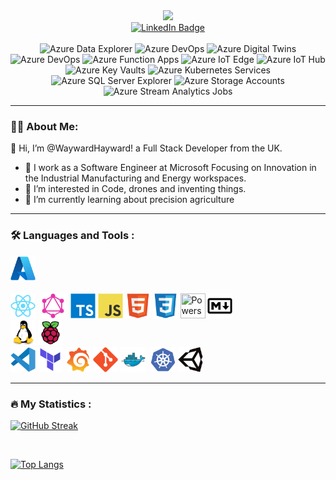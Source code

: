 <div id="header" align="center">
  <img src="https://media.giphy.com/media/M9gbBd9nbDrOTu1Mqx/giphy.gif" width="100" />
</div>

<div id="badges" align="center">
    <a href="https://www.linkedin.com/in/haywardalex/">
      <img src="https://img.shields.io/badge/LinkedIn-blue?style=for-the-badge&logo=linkedin&logoColor=white" alt="LinkedIn Badge"/>
    </a>
    <br/>
    <img src="https://komarev.com/ghpvc/?username=waywardhayward&style=flat-square&color=blue" alt=""/>
    <br/>

<img src="https://github.com/benc-uk/icon-collection/blob/master/azure-icons/Azure-Data-Explorer-Clusters.svg" title="Azure Data Explorer" alt="Azure  Data Explorer" width="8" height="8" />
  <img src="https://github.com/benc-uk/icon-collection/blob/master/azure-icons/Azure-DevOps.svg" title="Azure DevOps" alt="Azure DevOps" width="8" height="8" />
  <img src="https://github.com/benc-uk/icon-collection/blob/master/azure-icons/Digital-Twins.svg" title="Azure Digital Twins" alt="Azure Digital Twins" width="8" height="8" />
  <img src="https://github.com/benc-uk/icon-collection/blob/master/azure-icons/Event-Hubs.svg" title="Azure Event Hubs" alt="Azure DevOps" width="8" height="8" />
  <img src="https://github.com/benc-uk/icon-collection/blob/master/azure-icons/Function-Apps.svg" title="Azure Function Apps" alt="Azure Function Apps" width="8" height="8" />
  <img src="https://github.com/benc-uk/icon-collection/blob/master/azure-icons/IoT-Edge.svg" title="Azure IoT Edge" alt="Azure IoT Edge" width="8" height="8" />
  <img src="https://github.com/benc-uk/icon-collection/blob/master/azure-icons/IoT-Hub.svg" title="Azure IoT Hub" alt="Azure IoT Hub"width="8" height="8" />
  <img src="https://github.com/benc-uk/icon-collection/blob/master/azure-icons/Key-Vaults.svg" title="Azure Key Vaults" alt="Azure Key Vaults" width="8" height="8" />
  <img src="https://github.com/benc-uk/icon-collection/blob/master/azure-icons/Kubernetes-Services.svg" title="Azure Kubernetes Services" alt="Azure Kubernetes Services" width="8" height="8" />
  
  <img src="https://github.com/benc-uk/icon-collection/blob/master/azure-icons/SQL-Server.svg" title="Azure SQL Server Explorer" alt="Azure SQL Server Explorer" width="8" height="8" />
  <img src="https://github.com/benc-uk/icon-collection/blob/master/azure-icons/Storage-Accounts.svg" title="Azure Storage Accounts" alt="Azure Storage Accounts" width="8" height="8" />
  <img src="https://github.com/benc-uk/icon-collection/blob/master/azure-icons/Stream-Analytics-Jobs.svg" title="Azure Stream Analytics Jobs" alt="Azure Stream Analytics Jobs" width="8" height="8" />
 
</div>

---

### 🧑‍🔬 About Me:


👋 Hi, I’m @WaywardHayward! a Full Stack Developer from the UK.

- 💼 I work as a Software Engineer at Microsoft Focusing on Innovation in the Industrial Manufacturing and Energy workspaces.
- 👀 I’m interested in Code, drones and inventing things.
- 🌱 I’m currently learning about precision agriculture 
---

### :hammer_and_wrench: Languages and Tools :

<div>
  <img src="https://github.com/devicons/devicon/blob/master/icons/azure/azure-original.svg" title="Azure" alt="Azure" width="40" height="40"/>&nbsp;
  <br/>
  
   <br/>
  <img src="https://github.com/devicons/devicon/blob/master/icons/react/react-original.svg" title="React" alt="React" width="40" height="40"/>&nbsp;
  <img src="https://github.com/devicons/devicon/blob/master/icons/graphql/graphql-plain.svg" title="Graphql" alt="Graphql" width="40" height="40"/>&nbsp;
  <img src="https://github.com/devicons/devicon/blob/master/icons/typescript/typescript-original.svg" title="Typescript" **alt="Typescript" width="40" height="40"/>
  <img src="https://github.com/devicons/devicon/blob/master/icons/javascript/javascript-original.svg" title="Javascript" **alt="Javascript" width="40" height="40"/>
  <img src="https://github.com/devicons/devicon/blob/master/icons/html5/html5-original.svg" title="HTML5" **alt="HTML5" width="40" height="40"/>
  <img src="https://github.com/devicons/devicon/blob/master/icons/css3/css3-original.svg" title="css" **alt="css" width="40" height="40"/>
  <img src="https://github.com/benc-uk/icon-collection/blob/master/azure-icons/Powershell.svg" title="Powershell" **alt="Powershell" width="40" height="40"/>
  <img src="https://github.com/devicons/devicon/blob/master/icons/markdown/markdown-original.svg" title="markdown" **alt="markdown" width="40" height="40"/>
  <br/>
  <img src="https://github.com/devicons/devicon/blob/master/icons/linux/linux-original.svg" title="linux" **alt="linux" width="40" height="40"/>
  <img src="https://github.com/devicons/devicon/blob/master/icons/raspberrypi/raspberrypi-original.svg" title="Raspberry PI" **alt="Raspberry PI" width="40" height="40"/>
   <br/>
  <img src="https://github.com/devicons/devicon/blob/master/icons/vscode/vscode-original.svg" title="vscode" **alt="vscode" width="40" height="40"/>
  <img src="https://github.com/devicons/devicon/blob/master/icons/terraform/terraform-original.svg" title="terraform" **alt="terraform" width="40" height="40"/>
  <img src="https://github.com/devicons/devicon/blob/master/icons/grafana/grafana-original.svg" title="grafana" **alt="grafana" width="40" height="40"/>
  <img src="https://github.com/devicons/devicon/blob/master/icons/git/git-original.svg" title="Git" **alt="Git" width="40" height="40"/>
  <img src="https://github.com/devicons/devicon/blob/master/icons/docker/docker-original.svg" title="Docker" alt="Docker" width="40" height="40"/>&nbsp;
  <img src="https://github.com/devicons/devicon/blob/master/icons/kubernetes/kubernetes-plain.svg" title="kubernetes" **alt="kubernetes" width="40" height="40"/>
  <img src="https://github.com/devicons/devicon/blob/master/icons/unity/unity-original.svg" title="Unity" alt="Unity" width="40" height="40"/>&nbsp;
</div>

---
### :fire: My Statistics :

[![GitHub Streak](http://github-readme-streak-stats.herokuapp.com?user=waywardhayward&theme=dark&background=000000)](https://git.io/streak-stats)

<br/>

[![Top Langs](https://github-readme-stats.vercel.app/api/top-langs/?username=waywardhayward)](https://github.com/waywardha/github-readme-stats)


<!---
WaywardHayward/WaywardHayward is a ✨ special ✨ repository because its `README.md` (this file) appears on your GitHub profile.
You can click the Preview link to take a look at your changes.
--->
